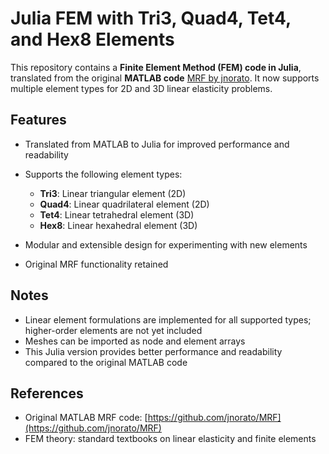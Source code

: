# Julia FEM with Tri3, Quad4, Tet4, and Hex8 Elements

This repository contains a **Finite Element Method (FEM) code in Julia**, translated from the original **MATLAB code** [MRF by jnorato](https://github.com/jnorato/MRF). It now supports multiple element types for 2D and 3D linear elasticity problems.

## Features

* Translated from MATLAB to Julia for improved performance and readability
* Supports the following element types:

  * **Tri3**: Linear triangular element (2D)
  * **Quad4**: Linear quadrilateral element (2D)
  * **Tet4**: Linear tetrahedral element (3D)
  * **Hex8**: Linear hexahedral element (3D)
* Modular and extensible design for experimenting with new elements
* Original MRF functionality retained


## Notes

* Linear element formulations are implemented for all supported types; higher-order elements are not yet included
* Meshes can be imported as node and element arrays
* This Julia version provides better performance and readability compared to the original MATLAB code

## References

* Original MATLAB MRF code: [https://github.com/jnorato/MRF](https://github.com/jnorato/MRF)
* FEM theory: standard textbooks on linear elasticity and finite elements
